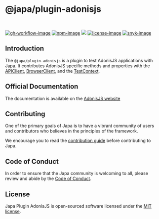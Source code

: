 # @japa/plugin-adonisjs

<br />

[![gh-workflow-image]][gh-workflow-url] [![npm-image]][npm-url] ![][typescript-image] [![license-image]][license-url] [![snyk-image]][snyk-url]

## Introduction
The `@japa/plugin-adonisjs` is a plugin to test AdonisJS applications with Japa. It contributes AdonisJS specific methods and properties with the [APIClient](https://japa.dev/docs/plugins/api-client), [BrowserClient](https://japa.dev/docs/plugins/browser-client), and the [TestContext](https://japa.dev/docs/test-context).

## Official Documentation
The documentation is available on the [AdonisJS website](https://docs.adonisjs.com/guides/testing/introduction)

## Contributing
One of the primary goals of Japa is to have a vibrant community of users and contributors who believes in the principles of the framework.

We encourage you to read the [contribution guide](https://github.com/japa/.github/blob/main/docs/CONTRIBUTING.md) before contributing to Japa.

## Code of Conduct
In order to ensure that the Japa community is welcoming to all, please review and abide by the [Code of Conduct](https://github.com/japa/.github/blob/main/docs/CODE_OF_CONDUCT.md).

## License
Japa Plugin AdonisJS is open-sourced software licensed under the [MIT license](LICENSE.md).

[gh-workflow-image]: https://img.shields.io/github/actions/workflow/status/japa/plugin-adonisjs/test.yml?style=for-the-badge
[gh-workflow-url]: https://github.com/japa/plugin-adonisjs/actions/workflows/test.yml "Github action"

[npm-image]: https://img.shields.io/npm/v/@japa/plugin-adonisjs/latest.svg?style=for-the-badge&logo=npm
[npm-url]: https://www.npmjs.com/package/@japa/plugin-adonisjs/v/latest "npm"

[typescript-image]: https://img.shields.io/badge/Typescript-294E80.svg?style=for-the-badge&logo=typescript

[license-url]: LICENSE.md
[license-image]: https://img.shields.io/github/license/japa/plugin-adonisjs?style=for-the-badge

[snyk-image]: https://img.shields.io/snyk/vulnerabilities/github/japa/plugin-adonisjs?label=Snyk%20Vulnerabilities&style=for-the-badge
[snyk-url]: https://snyk.io/test/github/japa/plugin-adonisjs?targetFile=package.json "snyk"
